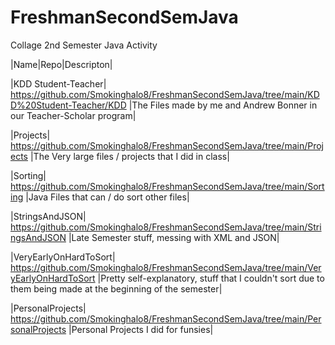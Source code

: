 # FreshmanSecondSemJava
Collage 2nd Semester Java Activity

|Name|Repo|Descripton|

|KDD Student-Teacher| https://github.com/Smokinghalo8/FreshmanSecondSemJava/tree/main/KDD%20Student-Teacher/KDD |The Files made by me and Andrew Bonner in our Teacher-Scholar program|

|Projects| https://github.com/Smokinghalo8/FreshmanSecondSemJava/tree/main/Projects |The Very large files / projects that I did in class|

|Sorting| https://github.com/Smokinghalo8/FreshmanSecondSemJava/tree/main/Sorting |Java Files that can / do sort other files|

|StringsAndJSON| https://github.com/Smokinghalo8/FreshmanSecondSemJava/tree/main/StringsAndJSON |Late Semester stuff, messing with XML and JSON|

|VeryEarlyOnHardToSort| https://github.com/Smokinghalo8/FreshmanSecondSemJava/tree/main/VeryEarlyOnHardToSort |Pretty self-explanatory, stuff that I couldn't sort due to them being made at the beginning of the semester|

|PersonalProjects| https://github.com/Smokinghalo8/FreshmanSecondSemJava/tree/main/PersonalProjects |Personal Projects I did for funsies|
